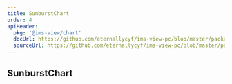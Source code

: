 ```yaml
---
title: SunburstChart
order: 4
apiHeader:
  pkg: '@ims-view/chart'
  docUrl: https://github.com/eternallycyf/ims-view-pc/blob/master/packages/chart/src/SunburstChart/index.md
  sourceUrl: https://github.com/eternallycyf/ims-view-pc/blob/master/packages/chart/src/SunburstChart/index.tsx
---
```


## SunburstChart
